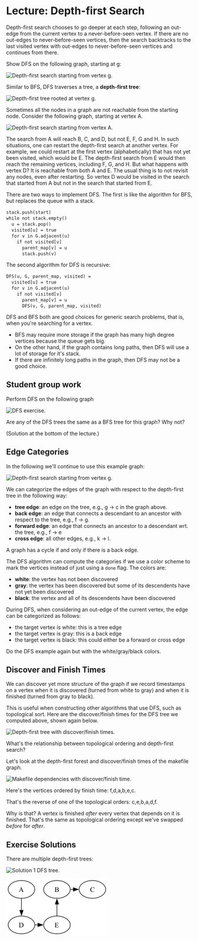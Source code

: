 # Lecture: Depth-first Search

Depth-first search chooses to go deeper at each step, following an out-edge
from the current vertex to a never-before-seen vertex. If there are no
out-edges to never-before-seen vertices, then the search backtracks to
the last visited vertex with out-edges to never-before-seen vertices
and continues from there.

Show DFS on the following graph, starting at g:

![**Depth-first search starting from vertex g.**](./digraph2.png)

Similar to BFS, DFS traverses a tree, a **depth-first tree**:

![**Depth-first tree rooted at vertex g.**](./digraph6.png)

Sometimes all the nodes in a graph are not reachable from the
starting node. Consider the following graph, starting at vertex A.

![**Depth-first search starting from vertex A.**](./digraph15.png)

The search from A will reach B, C, and D, but not E, F, G and H.
In such situations, one can restart the depth-first search
at another vertex. For example, we could restart at the first vertex
(alphabetically) that has not yet been visited, which would be E.
The depth-first search from E would then reach the remaining vertices,
including F, G, and H. But what happens with vertex D? It is reachable
from both A and E. The usual thing is to not revisit any nodes,
even after restarting. So vertex D would be visited in the search
that started from A but not in the search that started from E.

There are two ways to implement DFS. The first is like the algorithm
for BFS, but replaces the queue with a stack.

    stack.push(start)
    while not stack.empty()
      u = stack.pop()
      visited[u] = true
      for v in G.adjacent(u)
        if not visited[v]
          parent_map[v] = u
          stack.push(v)

The second algorithm for DFS is recursive:

    DFS(u, G, parent_map, visited) =
      visited[u] = true
      for v in G.adjacent(u)
        if not visited[v]
          parent_map[v] = u
          DFS(v, G, parent_map, visited)

DFS and BFS both are good choices for generic search problems, that is,
when you're searching for a vertex.

- BFS may require more storage if the graph has many high degree
  vertices because the queue gets big. 
- On the other hand, if the graph contains long paths, then DFS
  will use a lot of storage for it's stack.
- If there are infinitely long paths in the graph, then DFS
  may not be a good choice.

## Student group work

Perform DFS on the following graph

![**DFS exercise.**](./digraph4.png)

Are any of the DFS trees the same as a BFS tree for this graph?
Why not?

(Solution at the bottom of the lecture.)


## Edge Categories

In the following we'll continue to use this example graph:

![**Depth-first search starting from vertex g.**](./digraph2.png)

We can categorize the edges of the graph with respect to the depth-first 
tree in the following way:
- **tree edge**: an edge on the tree, e.g., g → c in the graph above.
- **back edge**: an edge that connects a descendant to an ancestor
  with respect to the tree, e.g., f → g.
- **forward edge**: an edge that connects an ancestor to a descendant
  wrt. the tree, e.g., f → e
- **cross edge**: all other edges, e.g., k → l.

A graph has a cycle if and only if there is a back edge.

The DFS algorithm can compute the categories if we use a color
scheme to mark the vertices instead of just using a `done` flag.
The colors are:
- **white**: the vertex has not been discovered
- **gray**: the vertex has been discovered but some of its descendents
  have not yet been discovered
- **black**: the vertex and all of its descendents have been discovered

During DFS, when considering an out-edge of the current vertex, the edge
can be categorized as follows:
- the target vertex is white: this is a tree edge
- the target vertex is gray: this is a back edge
- the target vertex is black: this could either be a forward or cross edge

Do the DFS example again but with the white/gray/black colors.

## Discover and Finish Times

We can discover yet more structure of the graph if we record
timestamps on a vertex when it is discovered (turned from white to
gray) and when it is finished (turned from gray to black).

This is useful when constructing other algorithms that use DFS,
such as topological sort. Here are the discover/finish times
for the DFS tree we computed above, shown again below.

![**Depth-first tree with discover/finish times.**](./digraph10.png)

What's the relationship between topological ordering and depth-first
search?

Let's look at the depth-first forest and discover/finish
times of the makefile graph.

![**Makefile dependencies with discover/finish time.**](./digraph9.png)

Here's the vertices ordered by finish time:
f,d,a,b,e,c.

That's the reverse of one of the topological orders:
c,e,b,a,d,f.

Why is that? A vertex is finished *after* every vertex that depends
on it is finished. That's the same as topological ordering
except we've swapped *before* for *after*.

## Exercise Solutions

There are multiple depth-first trees:

![**Solution 1 DFS tree.**](./digraph7.png)

![**Solution 2 DFS tree.**](./digraph8.png)

